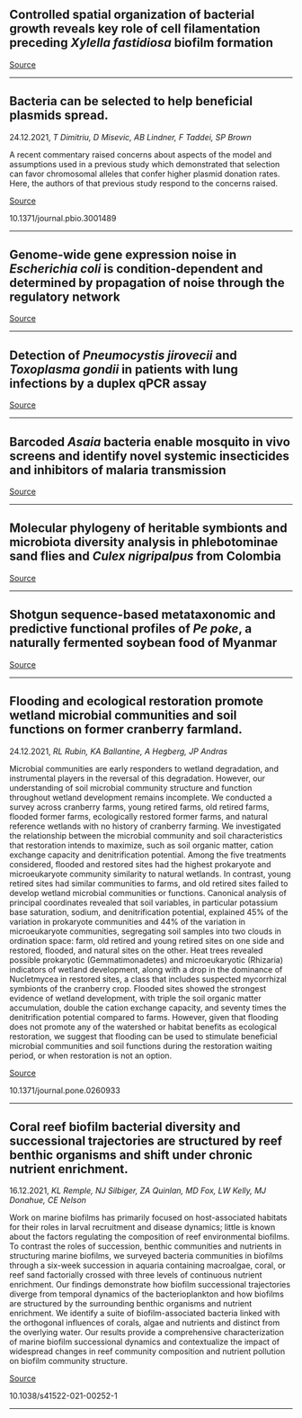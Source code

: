 ## Controlled spatial organization of bacterial growth reveals key role of cell filamentation preceding <em>Xylella fastidiosa</em> biofilm formation

[Source](https://www.nature.com/articles/s41522-021-00258-9)

---

## Bacteria can be selected to help beneficial plasmids spread.
 24.12.2021, _T Dimitriu, D Misevic, AB Lindner, F Taddei, SP Brown_


A recent commentary raised concerns about aspects of the model and assumptions used in a previous study which demonstrated that selection can favor chromosomal alleles that confer higher plasmid donation rates. Here, the authors of that previous study respond to the concerns raised.

[Source](https://journals.plos.org/plosbiology/article?id=10.1371/journal.pbio.3001489)

10.1371/journal.pbio.3001489

---

## Genome-wide gene expression noise in <em>Escherichia coli</em> is condition-dependent and determined by propagation of noise through the regulatory network

[Source](https://journals.plos.org/plosbiology/article?id=10.1371/journal.pbio.3001491)

---

## Detection of <em>Pneumocystis jirovecii</em> and <em>Toxoplasma gondii </em>in patients with lung infections by a duplex qPCR assay

[Source](https://journals.plos.org/plosntds/article?id=10.1371/journal.pntd.0010025)

---

## Barcoded <em>Asaia </em>bacteria enable mosquito in vivo screens and identify novel systemic insecticides and inhibitors of malaria transmission

[Source](https://journals.plos.org/plosbiology/article?id=10.1371/journal.pbio.3001426)

---

## Molecular phylogeny of heritable symbionts and microbiota diversity analysis in phlebotominae sand flies and <em>Culex nigripalpus</em> from Colombia

[Source](https://journals.plos.org/plosntds/article?id=10.1371/journal.pntd.0009942)

---

## Shotgun sequence-based metataxonomic and predictive functional profiles of <em>Pe poke</em>, a naturally fermented soybean food of Myanmar

[Source](https://journals.plos.org/plosone/article?id=10.1371/journal.pone.0260777)

---

## Flooding and ecological restoration promote wetland microbial communities and soil functions on former cranberry farmland.
 24.12.2021, _RL Rubin, KA Ballantine, A Hegberg, JP Andras_


Microbial communities are early responders to wetland degradation, and instrumental players in the reversal of this degradation. However, our understanding of soil microbial community structure and function throughout wetland development remains incomplete. We conducted a survey across cranberry farms, young retired farms, old retired farms, flooded former farms, ecologically restored former farms, and natural reference wetlands with no history of cranberry farming. We investigated the relationship between the microbial community and soil characteristics that restoration intends to maximize, such as soil organic matter, cation exchange capacity and denitrification potential. Among the five treatments considered, flooded and restored sites had the highest prokaryote and microeukaryote community similarity to natural wetlands. In contrast, young retired sites had similar communities to farms, and old retired sites failed to develop wetland microbial communities or functions. Canonical analysis of principal coordinates revealed that soil variables, in particular potassium base saturation, sodium, and denitrification potential, explained 45% of the variation in prokaryote communities and 44% of the variation in microeukaryote communities, segregating soil samples into two clouds in ordination space: farm, old retired and young retired sites on one side and restored, flooded, and natural sites on the other. Heat trees revealed possible prokaryotic (Gemmatimonadetes) and microeukaryotic (Rhizaria) indicators of wetland development, along with a drop in the dominance of Nucletmycea in restored sites, a class that includes suspected mycorrhizal symbionts of the cranberry crop. Flooded sites showed the strongest evidence of wetland development, with triple the soil organic matter accumulation, double the cation exchange capacity, and seventy times the denitrification potential compared to farms. However, given that flooding does not promote any of the watershed or habitat benefits as ecological restoration, we suggest that flooding can be used to stimulate beneficial microbial communities and soil functions during the restoration waiting period, or when restoration is not an option.

[Source](https://journals.plos.org/plosone/article?id=10.1371/journal.pone.0260933)

10.1371/journal.pone.0260933

---

## Coral reef biofilm bacterial diversity and successional trajectories are structured by reef benthic organisms and shift under chronic nutrient enrichment.
 16.12.2021, _KL Remple, NJ Silbiger, ZA Quinlan, MD Fox, LW Kelly, MJ Donahue, CE Nelson_


Work on marine biofilms has primarily focused on host-associated habitats for their roles in larval recruitment and disease dynamics; little is known about the factors regulating the composition of reef environmental biofilms. To contrast the roles of succession, benthic communities and nutrients in structuring marine biofilms, we surveyed bacteria communities in biofilms through a six-week succession in aquaria containing macroalgae, coral, or reef sand factorially crossed with three levels of continuous nutrient enrichment. Our findings demonstrate how biofilm successional trajectories diverge from temporal dynamics of the bacterioplankton and how biofilms are structured by the surrounding benthic organisms and nutrient enrichment. We identify a suite of biofilm-associated bacteria linked with the orthogonal influences of corals, algae and nutrients and distinct from the overlying water. Our results provide a comprehensive characterization of marine biofilm successional dynamics and contextualize the impact of widespread changes in reef community composition and nutrient pollution on biofilm community structure.

[Source](https://www.nature.com/articles/s41522-021-00252-1)

10.1038/s41522-021-00252-1

---

